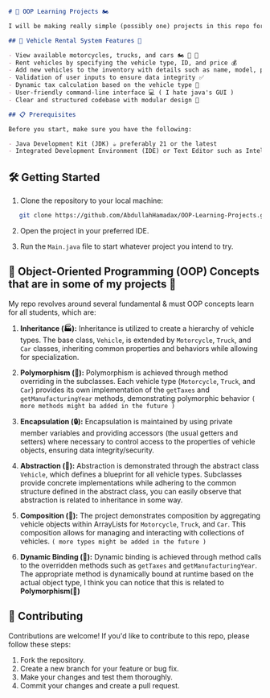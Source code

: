 ```markdown
# 🚗 OOP Learning Projects 🏍

I will be making really simple (possibly one) projects in this repo for the purpose of learning OOP topics.

## 🚗 Vehicle Rental System Features 🚗 

- View available motorcycles, trucks, and cars 🏍 🚚 🚗
- Rent vehicles by specifying the vehicle type, ID, and price 💰
- Add new vehicles to the inventory with details such as name, model, price, quantity, type, and manufacturing year 📝
- Validation of user inputs to ensure data integrity ✅
- Dynamic tax calculation based on the vehicle type 🧮
- User-friendly command-line interface 💻 ( I hate java's GUI )
- Clear and structured codebase with modular design 🧱

## 📋 Prerequisites

Before you start, make sure you have the following:

- Java Development Kit (JDK) ☕ preferably 21 or the latest
- Integrated Development Environment (IDE) or Text Editor such as IntelliJ IDEA, or Visual Studio Code 🧪
```
## 🛠 Getting Started

1. Clone the repository to your local machine:

```bash
   git clone https://github.com/AbdullahHamadax/OOP-Learning-Projects.git
```
2. Open the project in your preferred IDE.

3. Run the `Main.java` file to start whatever project you intend to try.

## 🧱 Object-Oriented Programming (OOP) Concepts that are in some of my projects 🎯

My repo revolves around several fundamental & must OOP concepts learn for all students, which are:

1. **Inheritance (🏭):** Inheritance is utilized to create a hierarchy of vehicle types. The base class, `Vehicle`, is extended by `Motorcycle`, `Truck`, and `Car` classes, inheriting common properties and behaviors while allowing for specialization.

2. **Polymorphism (🦄):** Polymorphism is achieved through method overriding in the subclasses. Each vehicle type (`Motorcycle`, `Truck`, and `Car`) provides its own implementation of the `getTaxes` and `getManufacturingYear` methods, demonstrating polymorphic behavior `( more methods might ba added in the future )`

3. **Encapsulation (🔒):** Encapsulation is maintained by using private member variables and providing accessors (the usual getters and setters) where necessary to control access to the properties of vehicle objects, ensuring data integrity/security.

4. **Abstraction (🧩):** Abstraction is demonstrated through the abstract class `Vehicle`, which defines a blueprint for all vehicle types. Subclasses provide concrete implementations while adhering to the common structure defined in the abstract class, you can easily observe that abstraction is related to inheritance in some way.

5. **Composition (🧰):** The project demonstrates composition by aggregating vehicle objects within ArrayLists for `Motorcycle`, `Truck`, and `Car`. This composition allows for managing and interacting with collections of vehicles. `( more types might be added in the future )`

6. **Dynamic Binding (🧬):** Dynamic binding is achieved through method calls to the overridden methods such as `getTaxes` and `getManufacturingYear`. The appropriate method is dynamically bound at runtime based on the actual object type, I think you can notice that this is related to **Polymorphism(🦄)**


## 🤝 Contributing

Contributions are welcome! If you'd like to contribute to this repo, please follow these steps:

1. Fork the repository.
2. Create a new branch for your feature or bug fix.
3. Make your changes and test them thoroughly.
4. Commit your changes and create a pull request.
